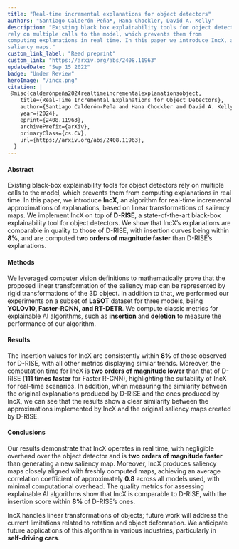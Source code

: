 ```yaml
---
title: "Real-time incremental explanations for object detectors"
authors: "Santiago Calderón-Peña*, Hana Chockler, David A. Kelly"
description: "Existing black box explainability tools for object detectors
rely on multiple calls to the model, which prevents them from
computing explanations in real time. In this paper we introduce IncX, an algorithm for real-time incremental approximations of explanations, based on linear transformations of
saliency maps."
custom_link_label: "Read preprint"
custom_link: "https://arxiv.org/abs/2408.11963"
updatedDate: "Sep 15 2022"
badge: "Under Review"
heroImage: "/incx.png"
citation: |
 @misc{calderónpeña2024realtimeincrementalexplanationsobject,
    title={Real-Time Incremental Explanations for Object Detectors}, 
    author={Santiago Calderón-Peña and Hana Chockler and David A. Kelly},
    year={2024},
    eprint={2408.11963},
    archivePrefix={arXiv},
    primaryClass={cs.CV},
    url={https://arxiv.org/abs/2408.11963}, 
  }
---
```


<h4>Abstract</h4>  
<p>Existing black-box explainability tools for object detectors rely on multiple calls to the model, which prevents them from computing explanations in real time. In this paper, we introduce <strong>IncX</strong>, an algorithm for real-time incremental approximations of explanations, based on linear transformations of saliency maps. We implement IncX on top of <strong>D-RISE</strong>, a state-of-the-art black-box explainability tool for object detectors. We show that IncX’s explanations are comparable in quality to those of D-RISE, with insertion curves being within <strong>8%</strong>, and are computed <strong>two orders of magnitude faster</strong> than D-RISE’s explanations.</p>

<h4>Methods</h4>  
<p>We leveraged computer vision definitions to mathematically prove that the proposed linear transformation of the saliency map can be represented by rigid transformations of the 3D object. In addition to that, we performed our experiments on a subset of <strong>LaSOT</strong> dataset for three models, being <strong>YOLOv10, Faster-RCNN, and RT-DETR</strong>. We compute classic metrics for explainable AI algorithms, such as <strong>insertion</strong> and <strong>deletion</strong> to measure the performance of our algorithm.</p>

<h4>Results</h4>  
<p>The insertion values for IncX are consistently within <strong>8%</strong> of those observed for D-RISE, with all other metrics displaying similar trends. Moreover, the computation time for IncX is <strong>two orders of magnitude lower</strong> than that of D-RISE (<strong>111 times faster</strong> for Faster R-CNN), highlighting the suitability of IncX for real-time scenarios. In addition, when measuring the similarity between the original explanations produced by D-RISE and the ones produced by IncX, we can see that the results show a clear similarity between the approximations implemented by IncX and the original saliency maps created by D-RISE.</p>

<h4>Conclusions</h4>  
<p>Our results demonstrate that IncX operates in real time, with negligible overhead over the object detector and is <strong>two orders of magnitude faster</strong> than generating a new saliency map. Moreover, IncX produces saliency maps closely aligned with freshly computed maps, achieving an average correlation coefficient of approximately <strong>0.8</strong> across all models used, with minimal computational overhead. The quality metrics for assessing explainable AI algorithms show that IncX is comparable to D-RISE, with the insertion score within <strong>8%</strong> of D-RISE’s ones.</p>  
<p>IncX handles linear transformations of objects; future work will address the current limitations related to rotation and object deformation. We anticipate future applications of this algorithm in various industries, particularly in <strong>self-driving cars</strong>.</p>